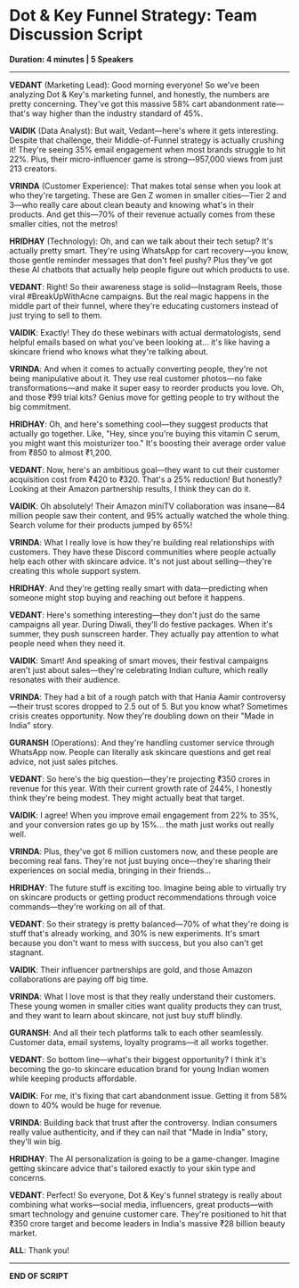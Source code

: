 # Dot & Key Funnel Strategy: Team Discussion Script
**Duration: 4 minutes | 5 Speakers**

---

**VEDANT** (Marketing Lead): Good morning everyone! So we've been analyzing Dot & Key's marketing funnel, and honestly, the numbers are pretty concerning. They've got this massive 58% cart abandonment rate—that's way higher than the industry standard of 45%.

**VAIDIK** (Data Analyst): But wait, Vedant—here's where it gets interesting. Despite that challenge, their Middle-of-Funnel strategy is actually crushing it! They're seeing 35% email engagement when most brands struggle to hit 22%. Plus, their micro-influencer game is strong—957,000 views from just 213 creators.

**VRINDA** (Customer Experience): That makes total sense when you look at who they're targeting. These are Gen Z women in smaller cities—Tier 2 and 3—who really care about clean beauty and knowing what's in their products. And get this—70% of their revenue actually comes from these smaller cities, not the metros!

**HRIDHAY** (Technology): Oh, and can we talk about their tech setup? It's actually pretty smart. They're using WhatsApp for cart recovery—you know, those gentle reminder messages that don't feel pushy? Plus they've got these AI chatbots that actually help people figure out which products to use.

**VEDANT**: Right! So their awareness stage is solid—Instagram Reels, those viral #BreakUpWithAcne campaigns. But the real magic happens in the middle part of their funnel, where they're educating customers instead of just trying to sell to them.

**VAIDIK**: Exactly! They do these webinars with actual dermatologists, send helpful emails based on what you've been looking at... it's like having a skincare friend who knows what they're talking about.

**VRINDA**: And when it comes to actually converting people, they're not being manipulative about it. They use real customer photos—no fake transformations—and make it super easy to reorder products you love. Oh, and those ₹99 trial kits? Genius move for getting people to try without the big commitment.

**HRIDHAY**: Oh, and here's something cool—they suggest products that actually go together. Like, "Hey, since you're buying this vitamin C serum, you might want this moisturizer too." It's boosting their average order value from ₹850 to almost ₹1,200.

**VEDANT**: Now, here's an ambitious goal—they want to cut their customer acquisition cost from ₹420 to ₹320. That's a 25% reduction! But honestly? Looking at their Amazon partnership results, I think they can do it.

**VAIDIK**: Oh absolutely! Their Amazon miniTV collaboration was insane—84 million people saw their content, and 95% actually watched the whole thing. Search volume for their products jumped by 65%!

**VRINDA**: What I really love is how they're building real relationships with customers. They have these Discord communities where people actually help each other with skincare advice. It's not just about selling—they're creating this whole support system.

**HRIDHAY**: And they're getting really smart with data—predicting when someone might stop buying and reaching out before it happens.

**VEDANT**: Here's something interesting—they don't just do the same campaigns all year. During Diwali, they'll do festive packages. When it's summer, they push sunscreen harder. They actually pay attention to what people need when they need it.

**VAIDIK**: Smart! And speaking of smart moves, their festival campaigns aren't just about sales—they're celebrating Indian culture, which really resonates with their audience.

**VRINDA**: They had a bit of a rough patch with that Hania Aamir controversy—their trust scores dropped to 2.5 out of 5. But you know what? Sometimes crisis creates opportunity. Now they're doubling down on their "Made in India" story.

**GURANSH** (Operations): And they're handling customer service through WhatsApp now. People can literally ask skincare questions and get real advice, not just sales pitches.

**VEDANT**: So here's the big question—they're projecting ₹350 crores in revenue for this year. With their current growth rate of 244%, I honestly think they're being modest. They might actually beat that target.

**VAIDIK**: I agree! When you improve email engagement from 22% to 35%, and your conversion rates go up by 15%... the math just works out really well.

**VRINDA**: Plus, they've got 6 million customers now, and these people are becoming real fans. They're not just buying once—they're sharing their experiences on social media, bringing in their friends...

**HRIDHAY**: The future stuff is exciting too. Imagine being able to virtually try on skincare products or getting product recommendations through voice commands—they're working on all of that.

**VEDANT**: So their strategy is pretty balanced—70% of what they're doing is stuff that's already working, and 30% is new experiments. It's smart because you don't want to mess with success, but you also can't get stagnant.

**VAIDIK**: Their influencer partnerships are gold, and those Amazon collaborations are paying off big time.

**VRINDA**: What I love most is that they really understand their customers. These young women in smaller cities want quality products they can trust, and they want to learn about skincare, not just buy stuff blindly.

**GURANSH**: And all their tech platforms talk to each other seamlessly. Customer data, email systems, loyalty programs—it all works together.

**VEDANT**: So bottom line—what's their biggest opportunity? I think it's becoming the go-to skincare education brand for young Indian women while keeping products affordable.

**VAIDIK**: For me, it's fixing that cart abandonment issue. Getting it from 58% down to 40% would be huge for revenue.

**VRINDA**: Building back that trust after the controversy. Indian consumers really value authenticity, and if they can nail that "Made in India" story, they'll win big.

**HRIDHAY**: The AI personalization is going to be a game-changer. Imagine getting skincare advice that's tailored exactly to your skin type and concerns.

**VEDANT**: Perfect! So everyone, Dot & Key's funnel strategy is really about combining what works—social media, influencers, great products—with smart technology and genuine customer care. They're positioned to hit that ₹350 crore target and become leaders in India's massive ₹28 billion beauty market.

**ALL**: Thank you!

---

**END OF SCRIPT**
